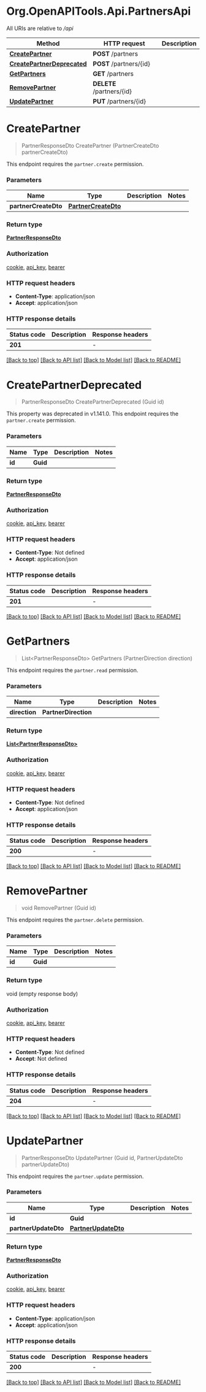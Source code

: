 # Org.OpenAPITools.Api.PartnersApi

All URIs are relative to */api*

| Method | HTTP request | Description |
|--------|--------------|-------------|
| [**CreatePartner**](PartnersApi.md#createpartner) | **POST** /partners |  |
| [**CreatePartnerDeprecated**](PartnersApi.md#createpartnerdeprecated) | **POST** /partners/{id} |  |
| [**GetPartners**](PartnersApi.md#getpartners) | **GET** /partners |  |
| [**RemovePartner**](PartnersApi.md#removepartner) | **DELETE** /partners/{id} |  |
| [**UpdatePartner**](PartnersApi.md#updatepartner) | **PUT** /partners/{id} |  |

<a id="createpartner"></a>
# **CreatePartner**
> PartnerResponseDto CreatePartner (PartnerCreateDto partnerCreateDto)



This endpoint requires the `partner.create` permission.


### Parameters

| Name | Type | Description | Notes |
|------|------|-------------|-------|
| **partnerCreateDto** | [**PartnerCreateDto**](PartnerCreateDto.md) |  |  |

### Return type

[**PartnerResponseDto**](PartnerResponseDto.md)

### Authorization

[cookie](../README.md#cookie), [api_key](../README.md#api_key), [bearer](../README.md#bearer)

### HTTP request headers

 - **Content-Type**: application/json
 - **Accept**: application/json


### HTTP response details
| Status code | Description | Response headers |
|-------------|-------------|------------------|
| **201** |  |  -  |

[[Back to top]](#) [[Back to API list]](../../README.md#documentation-for-api-endpoints) [[Back to Model list]](../../README.md#documentation-for-models) [[Back to README]](../../README.md)

<a id="createpartnerdeprecated"></a>
# **CreatePartnerDeprecated**
> PartnerResponseDto CreatePartnerDeprecated (Guid id)



This property was deprecated in v1.141.0. This endpoint requires the `partner.create` permission.


### Parameters

| Name | Type | Description | Notes |
|------|------|-------------|-------|
| **id** | **Guid** |  |  |

### Return type

[**PartnerResponseDto**](PartnerResponseDto.md)

### Authorization

[cookie](../README.md#cookie), [api_key](../README.md#api_key), [bearer](../README.md#bearer)

### HTTP request headers

 - **Content-Type**: Not defined
 - **Accept**: application/json


### HTTP response details
| Status code | Description | Response headers |
|-------------|-------------|------------------|
| **201** |  |  -  |

[[Back to top]](#) [[Back to API list]](../../README.md#documentation-for-api-endpoints) [[Back to Model list]](../../README.md#documentation-for-models) [[Back to README]](../../README.md)

<a id="getpartners"></a>
# **GetPartners**
> List&lt;PartnerResponseDto&gt; GetPartners (PartnerDirection direction)



This endpoint requires the `partner.read` permission.


### Parameters

| Name | Type | Description | Notes |
|------|------|-------------|-------|
| **direction** | **PartnerDirection** |  |  |

### Return type

[**List&lt;PartnerResponseDto&gt;**](PartnerResponseDto.md)

### Authorization

[cookie](../README.md#cookie), [api_key](../README.md#api_key), [bearer](../README.md#bearer)

### HTTP request headers

 - **Content-Type**: Not defined
 - **Accept**: application/json


### HTTP response details
| Status code | Description | Response headers |
|-------------|-------------|------------------|
| **200** |  |  -  |

[[Back to top]](#) [[Back to API list]](../../README.md#documentation-for-api-endpoints) [[Back to Model list]](../../README.md#documentation-for-models) [[Back to README]](../../README.md)

<a id="removepartner"></a>
# **RemovePartner**
> void RemovePartner (Guid id)



This endpoint requires the `partner.delete` permission.


### Parameters

| Name | Type | Description | Notes |
|------|------|-------------|-------|
| **id** | **Guid** |  |  |

### Return type

void (empty response body)

### Authorization

[cookie](../README.md#cookie), [api_key](../README.md#api_key), [bearer](../README.md#bearer)

### HTTP request headers

 - **Content-Type**: Not defined
 - **Accept**: Not defined


### HTTP response details
| Status code | Description | Response headers |
|-------------|-------------|------------------|
| **204** |  |  -  |

[[Back to top]](#) [[Back to API list]](../../README.md#documentation-for-api-endpoints) [[Back to Model list]](../../README.md#documentation-for-models) [[Back to README]](../../README.md)

<a id="updatepartner"></a>
# **UpdatePartner**
> PartnerResponseDto UpdatePartner (Guid id, PartnerUpdateDto partnerUpdateDto)



This endpoint requires the `partner.update` permission.


### Parameters

| Name | Type | Description | Notes |
|------|------|-------------|-------|
| **id** | **Guid** |  |  |
| **partnerUpdateDto** | [**PartnerUpdateDto**](PartnerUpdateDto.md) |  |  |

### Return type

[**PartnerResponseDto**](PartnerResponseDto.md)

### Authorization

[cookie](../README.md#cookie), [api_key](../README.md#api_key), [bearer](../README.md#bearer)

### HTTP request headers

 - **Content-Type**: application/json
 - **Accept**: application/json


### HTTP response details
| Status code | Description | Response headers |
|-------------|-------------|------------------|
| **200** |  |  -  |

[[Back to top]](#) [[Back to API list]](../../README.md#documentation-for-api-endpoints) [[Back to Model list]](../../README.md#documentation-for-models) [[Back to README]](../../README.md)

